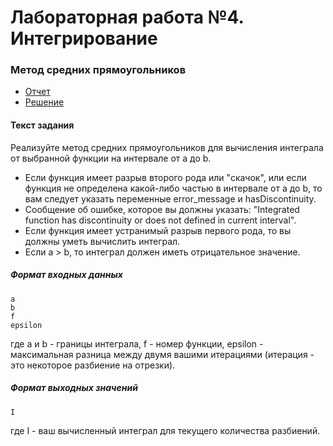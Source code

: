 # Лабораторная работа №4. Интегрирование
### Метод средних прямоугольников

- [Отчет](./report.pdf)
- [Решение](./main.py)

#### Текст задания

Реализуйте метод средних прямоугольников для вычисления интеграла от выбранной функции на интервале от a до b.

- Если функция имеет разрыв второго рода или "скачок", или если функция не определена какой-либо частью в интервале от a до b, то вам следует указать переменные error_message и hasDiscontinuity.
- Сообщение об ошибке, которое вы должны указать: "Integrated function has discontinuity or does not defined in current interval".
- Если функция имеет устранимый разрыв первого рода, то вы должны уметь вычислить интеграл.
- Если a > b, то интеграл должен иметь отрицательное значение.

##### Формат входных данных
```
a
b
f
epsilon
```

где a и b - границы интеграла, f - номер функции, epsilon - максимальная разница между двумя вашими итерациями (итерация - это некоторое разбиение на отрезки).

##### Формат выходных значений
```
I
```

где I - ваш вычисленный интеграл для текущего количества разбиений.
